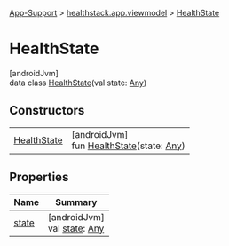 
[App-Support](../../../index.html) > [healthstack.app.viewmodel](../index.html) > [HealthState](index.html)



# HealthState



[androidJvm]\
data class [HealthState](index.html)(val state: [Any](https://kotlinlang.org/api/latest/jvm/stdlib/kotlin/-any/index.html))



## Constructors


| | |
|---|---|
| [HealthState](-health-state.html) | [androidJvm]<br>fun [HealthState](-health-state.html)(state: [Any](https://kotlinlang.org/api/latest/jvm/stdlib/kotlin/-any/index.html)) |


## Properties


| Name | Summary |
|---|---|
| [state](state.html) | [androidJvm]<br>val [state](state.html): [Any](https://kotlinlang.org/api/latest/jvm/stdlib/kotlin/-any/index.html) |


